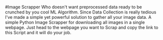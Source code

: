 #Image Scrapper
Who doesn't want preprocessed data ready to be crunched by you cool ML Algorithm.
Since Data Collection is really tedious I've made a simple yet powerful solution to gather all your image data.
A simple Python Image Scrapper for downloading all images in a single webpage.
Just head to the webpage you want to Scrap and copy the link to this Script and it will do your job.
